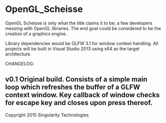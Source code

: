 # OpenGL_Scheisse
OpenGL Scheisse is only what the title claims it to be; a few developers messing with OpenGL libraries.
The end goal could be considered to be the creation of a graphics engine.

Library dependencies would be GLFW 3.1 for window context handling. All projects will be built in Visual Studio 2013 using x64 as the target architecture.



CHANGELOG:

v0.1
Original build. Consists of a simple main loop which refreshes the buffer of a GLFW context window.
Key callback of window checks for escape key and closes upon press thereof.
---------------------------------------------------------------------------------------------------



Copyright 2015 Singularity Technologies
